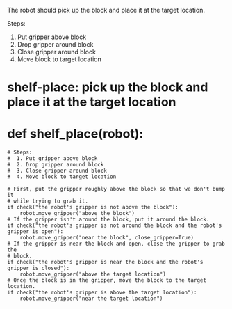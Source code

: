 

The robot should pick up the block and place it at the target location.

Steps: 
1. Put gripper above block 
2. Drop gripper around block 
3. Close gripper around block 
4. Move block to target location 

# shelf-place: pick up the block and place it at the target location
# def shelf_place(robot):
    # Steps:
    #  1. Put gripper above block
    #  2. Drop gripper around block
    #  3. Close gripper around block
    #  4. Move block to target location
    
    # First, put the gripper roughly above the block so that we don't bump it
    # while trying to grab it.
    if check("the robot's gripper is not above the block"):
        robot.move_gripper("above the block")
    # If the gripper isn't around the block, put it around the block.
    if check("the robot's gripper is not around the block and the robot's gripper is open"):
        robot.move_gripper("near the block", close_gripper=True)
    # If the gripper is near the block and open, close the gripper to grab the
    # block.
    if check("the robot's gripper is near the block and the robot's gripper is closed"):
        robot.move_gripper("above the target location")
    # Once the block is in the gripper, move the block to the target location.
    if check("the robot's gripper is above the target location"):
        robot.move_gripper("near the target location")